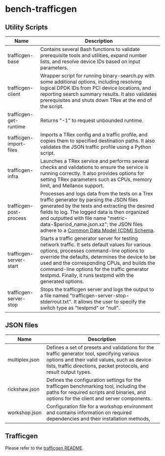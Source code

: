 # bench-trafficgen

## Utility Scripts

Name | Description
-----|------------
trafficgen-base | Contains several Bash functions to validate prerequisite tools and utilities, expand number lists, and resolve device IDs based on input parameters.
trafficgen-client | Wrapper script for running binary-search.py with some additional options, including resolving logical DPDK IDs from PCI device locations, and reporting search summary results. It also validates prerequisites and shuts down TRex at the end of the script.
trafficgen-get-runtime | Returns "-1" to request unbounded runtime.
trafficgen-import-files | Imports a TRex config and a traffic profile, and copies them to specified destination paths. It also validates the JSON traffic profile using a Python script.
trafficgen-infra | Launches a TRex service and performs several checks and validations to ensure the service is running correctly. It also provides options for setting TRex parameters such as CPUs, memory limit, and Mellanox support.
trafficgen-post-process | Processes and logs data from the tests on a Trex traffic generator by parsing the JSON files generated by the tests and extracting the desired fields to log. The logged data is then organized and outputted with file name "metric-data-$period_name.json.xz"; the JSON files adhere to a [Common Data Model (CDM) Schema](https://github.com/perftool-incubator/CommonDataModel).
trafficgen-server-start | Starts a traffic generator server for testing network traffic. It sets default values for various options, processes command-line options to override the defaults, determines the device to be used and the corresponding CPUs, and builds the command-line options for the traffic generator testpmd. Finally, it runs testpmd with the generated options.
trafficgen-server-stop | Stops the trafficgen server and logs the output to a file named "trafficgen-server-stop-stderrout.txt". It allows the user to specify the switch type as "testpmd" or "null".

## JSON files

Name | Description
-----|------------
multiplex.json | Defines a set of presets and validations for the traffic generator tool, specifying various options and their valid values, such as device lists, traffic directions, packet protocols, and result output types.
rickshaw.json | Defines the configuration settings for the trafficgen benchmarking tool, including the paths for required scripts and binaries, and options for the client and server components.
workshop.json | Configuration file for a workshop environment and contains information on required dependencies and their installation methods,

## Trafficgen

Please refer to the [trafficgen README](https://github.com/perftool-incubator/bench-trafficgen/blob/main/trafficgen/README.md).
